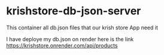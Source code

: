 # krishstore-db-json-server
This container all db.json files that our krish store App need it

I have deploye my db.json on render
here is the link
https://krishstore.onrender.com/api/products
